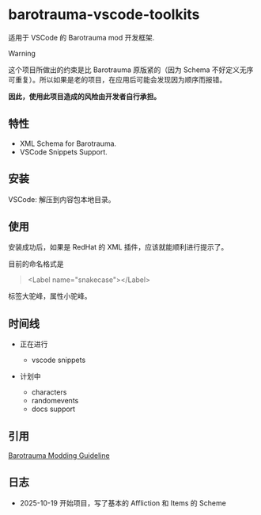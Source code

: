# barotrauma-vscode-toolkits

适用于 VSCode 的 Barotrauma mod 开发框架.

> [!WARNING]
> 这个项目所做出的约束是比 Barotrauma 原版紧的（因为 Schema 不好定义无序可重复）。所以如果是老的项目，在应用后可能会发现因为顺序而报错。
>
> **因此，使用此项目造成的风险由开发者自行承担。**

## 特性

- XML Schema for Barotrauma.
- VSCode Snippets Support.

## 安装

VSCode: 解压到内容包本地目录。

## 使用

安装成功后，如果是 RedHat 的 XML 插件，应该就能顺利进行提示了。

目前的命名格式是

> \<Label name="snakecase">\</Label>

标签大驼峰，属性小驼峰。

## 时间线

- 正在进行
  - vscode snippets

- 计划中
  - characters
  - randomevents
  - docs support

## 引用

[Barotrauma Modding Guideline](https://regalis11.github.io/BaroModDoc/)

## 日志

- 2025-10-19 开始项目，写了基本的 Affliction 和 Items 的 Scheme